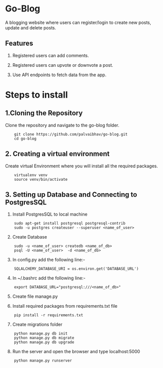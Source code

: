 
# Go-Blog

A blogging website where users can register/login to create new posts, update and delete posts.

  
## Features

1. Registered users can add comments.

2. Registered users can upvote or downvote a post.

3. Use API endpoints to fetch data from the app.

  

# Steps to install

  

## 1.Cloning the Repository

Clone the repository and navigate to the go-blog folder.

```
	git clone https://github.com/palvaibhav/go-blog.git
	cd go-blog
```

## 2. Creating a virtual environment

Create virtual Environment where you will install all the required packages.

```
	virtualenv venv
	source venv/bin/activate
```

  

## 3. Setting up Database and Connecting to PostgresSQL

1. Install PostgresSQL to local machine

```
	sudo apt-get install postgresql postgresql-contrib
	sudo -u postgres createuser --superuser <name_of_user>
```

2. Create Database

```
	sudo -u <name_of_user> createdb <name_of_db>
	psql -U <name_of_user>  -d <name_of_db>
```

3. In config.py add the following line:-
```
	SQLALCHEMY_DATABASE_URI = os.environ.get('DATABASE_URL')
```
4. In ~/.bashrc add the following line:-
```
	export DATABASE_URL="postgresql:///<name_of_db>"
```
5. Create file manage.py

6. Install required packages from requirements.txt file

```
	pip install -r requirements.txt
```

7. Create migrations folder

```
	python manage.py db init
	python manage.py db migrate
	python manage.py db upgrade
```
8. Run the server and open the browser and type localhost:5000

```
	python manage.py runserver
```
